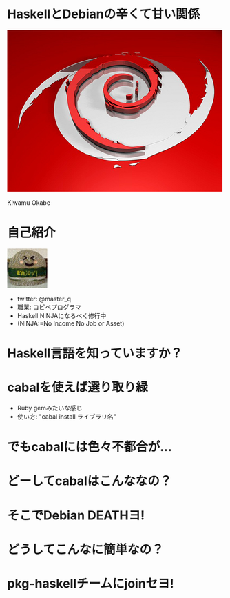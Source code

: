 # HaskellとDebianの辛くて甘い関係
![background](debian.png)

Kiwamu Okabe

# 自己紹介
![background](enjoy.png)

* twitter: @master_q
* 職業: コピペプログラマ
* Haskell NINJAになるべく修行中
* (NINJA:=No Income No Job or Asset)

# Haskell言語を知っていますか？

# cabalを使えば選り取り緑

* Ruby gemみたいな感じ
* 使い方: "cabal install ライブラリ名"

# でもcabalには色々不都合が...

# どーしてcabalはこんななの？

# そこでDebian DEATHヨ!

# どうしてこんなに簡単なの？

# pkg-haskellチームにjoinセヨ!
